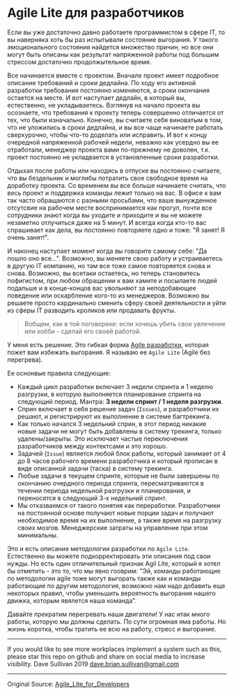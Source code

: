 # Agile Lite для разработчиков

Если вы уже достаточно давно работаете программистом в сфере IT, то вы наверняка хоть бы раз испытывали состояние выгорания. У такого эмоционального состояния найдется множество причин, но все они могут быть описаны как результат напряженной работы под большим стрессом достаточно продолжытельное время.

Все начинается вместе с проектом. Вначале проект имеет подробное описание требований и сроки дедлайна. По ходу его активной разработки требования постоянно изменяются, а сроки окончания остается на месте. И вот наступает дедлайн, в который вы, естественно, не укладываетесь. Взглянув на начало проекта вы осознаете, что требования к проекту теперь совершенно отличается от тех, что были изначально. 
Конечно, вы считаете себя виноватым в том, что не уложились в сроки дедлайна, и вы все чаще начинаете работать сверхурочно, чтобы что-то доделать или исправить. И вот к концу очередной напряженной рабочей недели, неважно как усердно вы ее отработали, менеджер проекта вами по-прежнему не доволен, т.к. проект постоянно не укладвается в установленные сроки разработки.

Отдыхая после работы или находясь в отпуске вы постоянно считаете, что вы бездельник и моглибы потратить свое свободное время на доработку проекта. 
Со временем вы все больше начинаете считать, что весь проект и поддержка команды лежит только на вас.
В офисе к вам так часто обращаются с разными просьбами, что ваше вынужденное отсутсвие на рабочем месте воспринимается как прогул, почти все сотрудники знают когда вы уходите и приходите и вы не можете незаметно отлучиться даже на 5 минут. 
И всегда когда кто-то вас спрашивает как дела, вы постоянно повторяете одно и тоже: "Я занят! Я очень занят!".

И наконец наступает момент когда вы говорите самому себе: "Да пошло оно все...". 
Возможно, вы меняете свою работу и устраиваетесь в другую IT компанию, но там все тоже самое повторяется снова и снова.
Возможно, вы всетаки остаетесь, но теперь становитесь пофигистом, при любом обращении к вам хамите и посылаете людей подальше и в конце-концов вас увольняют за неподобавющее поведение или оскарбление кого-то из менеджеров.
Возможно вы решаете просто кардинально сменить сферу своей деятельности и уйти из сферы IT разводить кроликов или продавать фрукты.

> Вобщем, как в той поговореке: если хочешь убить свое увлечение или хобби - сделай его своей работой.

У меня есть решение. Это гибкая форма [Agile разработки](https://ru.wikipedia.org/wiki/Гибкая_методология_разработки), которая пожет вам избежать выгорания. Я называю ее `Agile Lite` (Agile без перегрева).

Ее оснонвые правила следующие: 
* Каждый цикл разработки включает 3 недели спринта и 1 неделю разгрузки, в которую выполняется планирование спринта на следующий период. Мантра: **3 недели спринт / 1 неделя разгрузки**.
* Сприн включает в себя решение задач (`Issues`), и разработчики их решают, и регистрируют их выполнение в системе багтрекинга.
* Как только начался 3 недельний сприн, в этот период никакие новые задачи не могут быть добавлены в систему трекинга, только удалены/закрыты. Это исключает частые переключения разработчиков между контектсами и это хорошо.
* Задачей (`Issue`) является любой блок работы, который занимает от 4 до 8 часов рабочего времени разработчика и который прописан в виде описанной задачи (таска) в систему трекинга.
* Любые задачи в текущем спринте, которые не были завершены по окончанию очердного периода спринта, пересматриваются в течении периода недельной разгрузки и планирования, и переносятся в следующий 3-х недельний спринт.
* Мы отказваемся от такого понятия как переработки. Разработчики на постоянной основе получают новые порции задач и получают необходимое время на их выполнение, а также время на разгрузку своих мозгов. Менеджерские затраты на управление при этом минимальны.

Это и есть описание методологии разработки по `Agile Lite`. Естественно вы можете подкорректировать эти описания под свои нужды. Но есть один отличительный признак Agil Lite, который я хотел бы отметить - это то, что мы явно гооврим: "Эй, команды работающие по методологии agile тоже могут выгорать также как и команды работающие по другим методология, возможно нам надо добавить еще некоторых правил, чтобы уменьшить вероятность выгорания нашего движка, которым явялется наша команда".

Давайте прекратим перегревать наши двигатели! У нас итак много работы, которую мы должны сделать. По сути огромная яма работы. Но жизнь коротка, чтобы тратить ее всю на работу, стресс и выгорание.

----

If you would like to see more workplaces implement a system such as this, please star this repo on github and share on social media to increase visibility.
Dave Sullivan 2019 dave.brian.sullivan@gmail.com

----

Original Source: [Agile_Lite_for_Developers](https://github.com/davebs/AgileLite/blob/master/agile_lite_for_developers.md)
